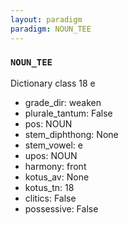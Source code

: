 ```yaml
---
layout: paradigm
paradigm: NOUN_TEE
---
```

### ` NOUN_TEE `

Dictionary class 18 e
* grade_dir: weaken
* plurale_tantum: False
* pos: NOUN
* stem_diphthong: None
* stem_vowel: e
* upos: NOUN
* harmony: front
* kotus_av: None
* kotus_tn: 18
* clitics: False
* possessive: False
